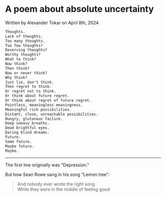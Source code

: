# A poem about absolute uncertainty

Written by Alexander Tokar on April 8th, 2024

```txt
Thoughts.
Lack of thoughts.
Too many thoughts.
Too few thoughts?
Deserving thoughts?
Worthy thoughts?
What to think?
Now think?
Then think?
Now or never think?
Why think?
Just lie, don't think.
Then regret to think.
Or regret not to think.
Or think about future regret.
Or think about regret of future regret.
Pointless, meaningless meaningness.
Meaningful rich possibilities.
Distant, close, unreachable possibilities.
Hungry, glutunous failure.
Deep uneasy breaths.
Dead brightful eyes.
Daring blind dreams.
Future.
Some future.
Maybe future.
Maybe.
```

---

The first line originally was "Depression."

But how Sean Rowe sang in his song "Lemon tree":

> And nobody ever wrote the right song \
> While they were in the middle of feeling good

